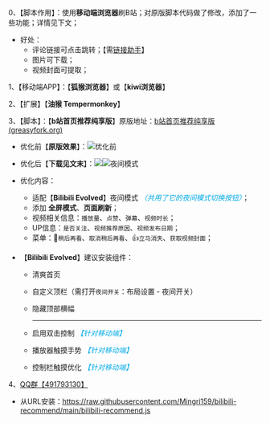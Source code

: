 0、【脚本作用】：使用**移动端浏览器**刷B站；对原版脚本代码做了修改，添加了一些功能；详情见下文；

- 好处：
  - 评论链接可点击跳转；【需[链接助手](https://github.com/oneNorth7/LinkHelper)】
  - 图片可下载；
  - 视频封面可提取；

1、【移动端APP】：【**狐猴浏览器**】或【**kiwi浏览器**】

2、【扩展】【**油猴 Tempermonkey**】

3、【脚本】：【**b站首页推荐纯享版**】原版地址：[b站首页推荐纯享版 (greasyfork.org)](https://greasyfork.org/zh-CN/scripts/436341-b站首页推荐纯享版)

- 优化前【**原版效果**】：![优化前](https://img.gejiba.com/images/8f99f7ffbe33299a4d64746765e00ab6.png)

- 优化后【**下载见文末**】：![](https://img.gejiba.com/images/0cc3a98721ec1c34ac345f2d0a77b1b4.png)![夜间模式](https://img.gejiba.com/images/7c6f275b28a66c76a56f2c9a45dd6133.png)

- 优化内容：
  - 适配【**Bilibili Evolved**】夜间模式 <i><font color=#00aae7>（共用了它的夜间模式切换按钮）</font></i>；
  - 添加 **全屏模式**、**页面刷新**；
  - 视频相关信息：`播放量`、`点赞`、`弹幕`、`视频时长`；
  - UP信息：`是否关注`、`视频推荐原因`、`视频发布日期`；
  - 菜单：🎈`稍后再看`、`取消稍后再看`、👍`立马消失`、`获取视频封面`；
  
- 【**Bilibili Evolved**】建议安装组件：

  - 清爽首页
  
  - 自定义顶栏（需打开`夜间开关`：布局设置 - 夜间开关）
  
  - 隐藏顶部横幅
  
    -------------------
  
  - 启用双击控制 <i><font color=#00aae7>【针对移动端】</font></i>
  
  - 播放器触摸手势 <i><font color=#00aae7>【针对移动端】</font></i>
  
  - 控制栏触摸优化 <i><font color=#00aae7>【针对移动端】</font></i>

4、[QQ群【491793130】](https://jq.qq.com/?_wv=1027&k=dfro5XYU)

- 从URL安装：https://raw.githubusercontent.com/Mingri159/bilibili-recommend/main/bilibili-recommend.js
